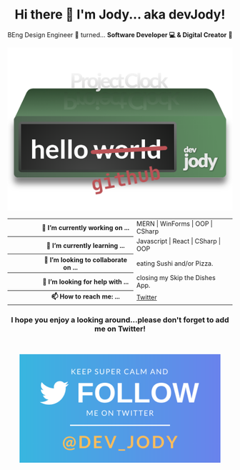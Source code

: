 <h1 align="center">Hi there 👋 I'm Jody... aka devJody!</h1>

<p align="center">BEng Design Engineer 📐 turned...  <strong>Software Developer 💻 & Digital Creator</strong> 🎨</p>

<p align="center"><img src="Images/ProjectClock.png" width="650"></p>

<table>
  <tr>
    <th>&nbsp &nbsp &nbsp &nbsp &nbsp &nbsp &nbsp &nbsp &nbsp      🔭 I’m currently working on ...</th>
    <td>MERN | WinForms | OOP | CSharp</td>
  </tr>
  <tr>
    <th>&nbsp &nbsp &nbsp &nbsp &nbsp &nbsp &nbsp &nbsp &nbsp      🌱 I’m currently learning ...</th>
    <td>Javascript | React | CSharp | OOP</td>
  </tr>
  <tr>
    <th>&nbsp &nbsp &nbsp &nbsp &nbsp &nbsp &nbsp &nbsp &nbsp      👯 I’m looking to collaborate on ...</th>
    <td>eating Sushi and/or Pizza.</td>
  </tr>
  <tr>
    <th>&nbsp &nbsp &nbsp &nbsp &nbsp &nbsp &nbsp &nbsp &nbsp      🤔 I’m looking for help with ...</th>
    <td>closing my Skip the Dishes App.</td>
  </tr>
  <tr>
    <th>&nbsp &nbsp &nbsp &nbsp &nbsp &nbsp &nbsp &nbsp &nbsp      📫 How to reach me: ...</th>
    <td><a href="https://twitter.com/dev_jody">Twitter</a></td>
  </tr>
</table>

<h3 align="center">I hope you enjoy a looking around...please don't forget to add me on Twitter!</h3><br/>
<p align="center"><a href="https://twitter.com/dev_jody"><img src="Images/FollowMeOnTwitter.png" width="450"></a></p>

<!--
**devjody/devjody** is a ✨ _special_ ✨ repository because its `README.md` (this file) appears on your GitHub profile.-->
